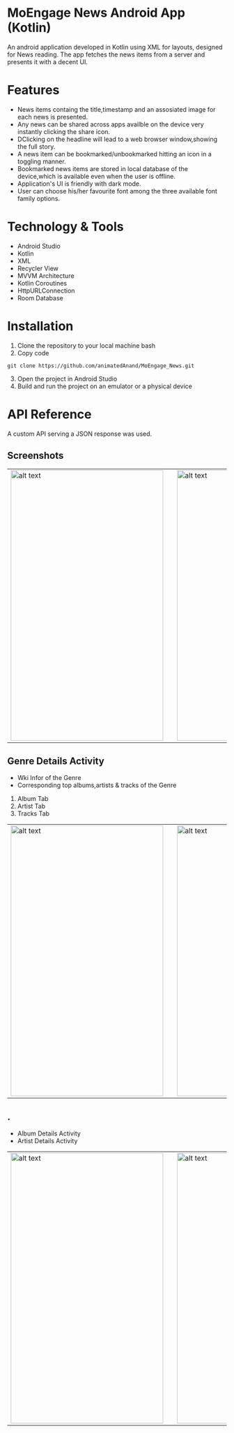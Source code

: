 # MoEngage News Android App (Kotlin)
An android application developed in Kotlin using XML for layouts, designed for News reading. The app fetches the news items from a server and presents it with a decent UI.

# Features
- News items containg the title,timestamp and an assosiated image for each news is presented.
- Any news can be shared across apps availble on the device very instantly clicking the share icon.
- DClicking on the headline will lead to a web browser window,showing the full story.
- A news item can be bookmarked/unbookmarked hitting an icon in a toggling manner.
- Bookmarked news items are stored in local database of the device,which is available even when the user is offline.
- Application's UI is friendly with dark mode.
- User can choose his/her favourite font among the three available font family options.

# Technology & Tools
* Android Studio
* Kotlin
* XML
* Recycler View
* MVVM Architecture
* Kotlin Coroutines
* HttpURLConnection
* Room Database

# Installation
1. Clone the repository to your local machine
bash
2. Copy code
```
git clone https://github.com/animatedAnand/MoEngage_News.git
```
3. Open the project in Android Studio
4. Build and run the project on an emulator or a physical device

# API Reference
A custom API serving a JSON response was used.


## Screenshots
<table>
  <tr>
    <td>
      <img src="https://user-images.githubusercontent.com/90234695/216931822-3f2cba99-7ba2-4340-85ba-f2e38576e182.png" alt="alt text" width="350" height="620">
    </td>
    <td width="150px"></td>
    <td>
      <img src="https://user-images.githubusercontent.com/90234695/216931816-f4e6cb8e-e2bb-46ad-99bf-bbfdc6a12cd3.png" alt="alt text" width="350" height="620">
    </td>
  </tr>
</table>

## Genre Details Activity
- Wki Infor of the Genre
- Corresponding top albums,artists & tracks of the Genre

1. Album Tab
2. Artist Tab
3. Tracks Tab

<table>
  <tr>
    <td>
     <img src="https://user-images.githubusercontent.com/90234695/216931838-41774cf9-5c31-4e52-aad3-4d38ba3edfa7.png" alt="alt text" width="350" height="620">
    </td>
    <td width="150px"></td>
    <td>
    <img src="https://user-images.githubusercontent.com/90234695/216931834-f4829255-3a6c-464e-88b6-3d33fec4d217.png" alt="alt text" width="350" height="620">
    </td>
  </tr>
</table>


## .
- Album Details Activity
- Artist Details Activity

<table>
  <tr>
    <td>
      <img src="https://user-images.githubusercontent.com/90234695/216931827-1a8e5374-03eb-411f-bc9a-dcebebafe156.png" alt="alt text" width="350" height="620">
    </td>
    <td width="150px"></td>
    <td>
      <img src="https://user-images.githubusercontent.com/90234695/216931842-01e8e7e2-720b-47ff-abe3-440a2dba91b6.png" alt="alt text" width="350" height="620">
    </td>
  </tr>
</table>

